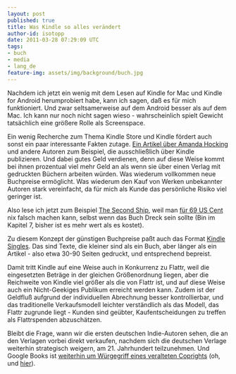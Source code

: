 ```yaml
---
layout: post
published: true
title: Was Kindle so alles verändert
author-id: isotopp
date: 2011-03-28 07:29:09 UTC
tags:
- buch
- media
- lang_de
feature-img: assets/img/background/buch.jpg
---
```

Nachdem ich jetzt ein wenig mit dem Lesen auf Kindle for Mac und Kindle for
Android herumprobiert habe, kann ich sagen, daß es für mich funktioniert.
Und zwar seltsamerweise auf dem Android besser als auf dem Mac. Ich kann nur
noch nicht sagen wieso - wahrscheinlich spielt Gewicht tatsächlich eine
größere Rolle als Screenspace.

Ein wenig Recherche zum Thema Kindle Store und Kindle fördert auch sonst ein
paar interessante Fakten zutage.
[Ein Artikel über Amanda Hocking](http://www.novelr.com/2011/02/27/rich-indie-writer)
und andere Autoren zum Beispiel, die ausschließlich über Kindle publizieren.
Und dabei gutes Geld verdienen, denn auf diese Weise kommt bei ihnen
prozentual viel mehr Geld an als wenn sie über einen Verlag mit gedruckten
Büchern arbeiten würden. Was wiederum vollkommen neue Buchpreise ermöglicht.
Was wiederum den Kauf von Werken unbekannter Autoren stark vereinfacht, da
für mich als Kunde das persönliche Risiko viel geringer ist.

Also lese ich jetzt zum Beispiel 
[The Second Ship](http://www.secondship.com/), weil man 
[für 69 US Cent](http://www.amazon.com/Second-Ship-Rho-Agenda-ebook/dp/B00196L8DW/)
nix falsch machen kann, selbst wenn das Buch Dreck sein sollte (Bin im
Kapitel 7, bisher ist es mehr wert als es kostet).

Zu diesem Konzept der günstigen Buchpreise paßt auch das Format 
[Kindle Singles](http://www.golem.de/1101/81017.html).
Das sind Texte, die kleiner sind als ein Buch, aber länger als ein Artikel -
also etwa 30-90 Seiten gedruckt, und entsprechend bepreist.

Damit tritt Kindle auf eine Weise auch in Konkurrenz zu Flattr, weil die
eingesetzten Beträge in der gleichen Größenordnung liegen, aber die
Reichweite von Kindle viel größer als die von Flattr ist, und auf diese
Weise auch ein Nicht-Geekiges Publikum erreicht werden kann. Zudem ist der
Geldfluß aufgrund der individuellen Abrechnung besser kontrollierbar, und
das traditionelle Verkaufsmodell leichter verständlich als das Modell, das
Flattr zugrunde liegt - Kunden sind geübter, Kaufentscheidungen zu treffen
als Flattrspenden abzuschätzen.

Bleibt die Frage, wann wir die ersten deutschen Indie-Autoren sehen, die an
den Verlagen vorbei direkt verkaufen, nachdem sich die deutschen Verlage
weiterhin strategisch weigern, am 21. Jahrhundert teilzunehmen. Und Google
Books ist
[weiterhin um Würgegriff eines veralteten Coprights](http://www.hyperorg.com/blogger/2011/03/26/doing-google-books-right/)
(oh, und 
[hier](http://www.spiegel.de/netzwelt/netzpolitik/0,1518,753229,00.html)).
